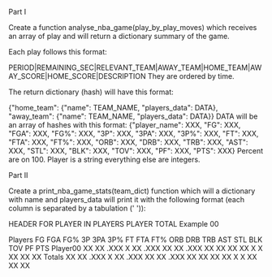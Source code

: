 Part I

Create a function analyse_nba_game(play_by_play_moves) which receives an array of play and will return a dictionary summary of the game.

Each play follows this format:

PERIOD|REMAINING_SEC|RELEVANT_TEAM|AWAY_TEAM|HOME_TEAM|AWAY_SCORE|HOME_SCORE|DESCRIPTION They are ordered by time.

The return dictionary (hash) will have this format:

{"home_team": {"name": TEAM_NAME, "players_data": DATA}, "away_team": {"name": TEAM_NAME, "players_data": DATA}} DATA will be an array of hashes with this format: {"player_name": XXX, "FG": XXX, "FGA": XXX, "FG%": XXX, "3P": XXX, "3PA": XXX, "3P%": XXX, "FT": XXX, "FTA": XXX, "FT%": XXX, "ORB": XXX, "DRB": XXX, "TRB": XXX, "AST": XXX, "STL": XXX, "BLK": XXX, "TOV": XXX, "PF": XXX, "PTS": XXX} Percent are on 100. Player is a string everything else are integers.

Part II

Create a print_nba_game_stats(team_dict) function which will a dictionary with name and players_data will print it with the following format (each column is separated by a tabulation (' ')):

HEADER FOR PLAYER IN PLAYERS PLAYER TOTAL Example 00

Players FG FGA FG% 3P 3PA 3P% FT FTA FT% ORB DRB TRB AST STL BLK TOV PF PTS Player00 XX XX .XXX X XX .XXX XX XX .XXX XX XX XX XX X X XX XX XX Totals XX XX .XXX X XX .XXX XX XX .XXX XX XX XX XX X X XX XX XX
